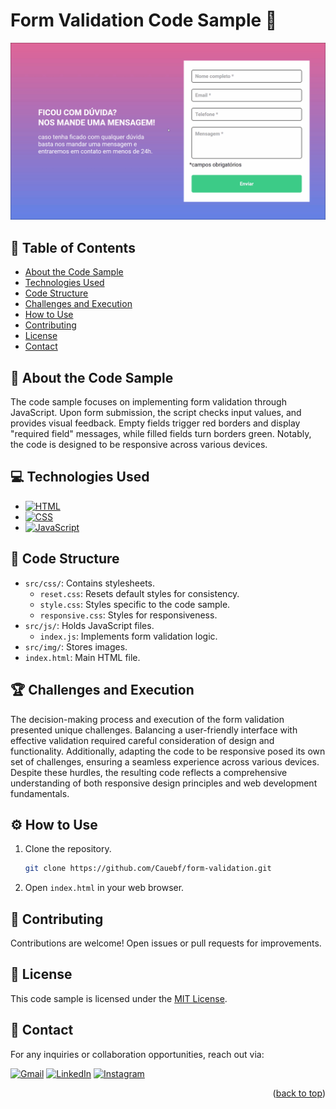 # Form Validation Code Sample 📝

![Demo](./src/img/demo/demo.gif)

## 📌 Table of Contents 

- [About the Code Sample](#-about-the-code-sample)
- [Technologies Used](#-technologies-used)
- [Code Structure](#-code-structure)
- [Challenges and Execution](#-challenges-and-execution)
- [How to Use](#-how-to-use)
- [Contributing](#-contributing)
- [License](#-license)
- [Contact](#-contact)

## 🚀 About the Code Sample

The code sample focuses on implementing form validation through JavaScript. Upon form submission, the script checks input values, and provides visual feedback. Empty fields trigger red borders and display "required field" messages, while filled fields turn borders green. Notably, the code is designed to be responsive across various devices.

## 💻 Technologies Used

- [![HTML](https://img.shields.io/badge/HTML5-E34F26?style=for-the-badge&logo=html5&logoColor=white)](https://developer.mozilla.org/en-US/docs/Web/HTML)
- [![CSS](https://img.shields.io/badge/CSS3-1572B6?style=for-the-badge&logo=css3&logoColor=white)](https://developer.mozilla.org/en-US/docs/Web/CSS)
- [![JavaScript](https://img.shields.io/badge/JavaScript-F7DF1E?style=for-the-badge&logo=javascript&logoColor=black)](https://developer.mozilla.org/en-US/docs/Web/JavaScript)

## 📁 Code Structure

- `src/css/`: Contains stylesheets.
  - `reset.css`: Resets default styles for consistency.
  - `style.css`: Styles specific to the code sample.
  - `responsive.css`: Styles for responsiveness.
- `src/js/`: Holds JavaScript files.
  - `index.js`: Implements form validation logic.
- `src/img/`: Stores images.
- `index.html`: Main HTML file.

## 🏆 Challenges and Execution

The decision-making process and execution of the form validation presented unique challenges. Balancing a user-friendly interface with effective validation required careful consideration of design and functionality. Additionally, adapting the code to be responsive posed its own set of challenges, ensuring a seamless experience across various devices. Despite these hurdles, the resulting code reflects a comprehensive understanding of both responsive design principles and web development fundamentals.

## ⚙ How to Use

1. Clone the repository.
   ```sh
   git clone https://github.com/Cauebf/form-validation.git
   ```
2. Open `index.html` in your web browser.

## 🤝 Contributing

Contributions are welcome! Open issues or pull requests for improvements.

## 📜 License

This code sample is licensed under the [MIT License](LICENSE).

## 💬 Contact 

For any inquiries or collaboration opportunities, reach out via:

[![Gmail](https://img.shields.io/badge/Gmail-D14836?style=for-the-badge&logo=gmail&logoColor=white)](mailto:cauebrolesef@gmail.com)
[![LinkedIn](https://img.shields.io/badge/LinkedIn-0077B5?style=for-the-badge&logo=linkedin&logoColor=white)](https://www.linkedin.com/in/cauebrolesef/)
[![Instagram](https://img.shields.io/badge/-Instagram-%23E4405F?style=for-the-badge&logo=instagram&logoColor=white)](https://www.instagram.com/cauebf_/)

<p align="right">(<a href="#form-validation-code-sample-">back to top</a>)</p>